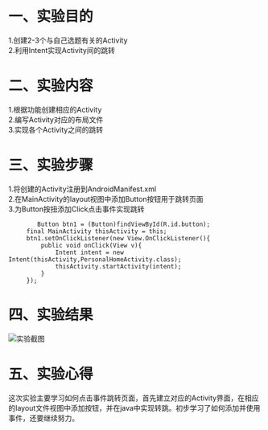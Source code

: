 # 一、实验目的
1.创建2-3个与自己选题有关的Activity  
2.利用Intent实现Activity间的跳转
# 二、实验内容
1.根据功能创建相应的Activity  
2.编写Activity对应的布局文件  
3.实现各个Activity之间的跳转
# 三、实验步骤
1.将创建的Activity注册到AndroidManifest.xml  
2.在MainActivity的layout视图中添加Button按钮用于跳转页面  
3.为Button按扭添加Click点击事件实现跳转
```
        Button btn1 = (Button)findViewById(R.id.button);
     final MainActivity thisActivity = this;
     btn1.setOnClickListener(new View.OnClickListener(){
         public void onClick(View v){
             Intent intent = new Intent(thisActivity,PersonalHomeActivity.class);
             thisActivity.startActivity(intent);
         }
     });
```
# 四、实验结果
![实验截图](https://raw.githubusercontent.com/xiangzuonidekongbai/android-labs-2020/master/students/net1814080903312/lab2-3.PNG)

# 五、实验心得
这次实验主要学习如何点击事件跳转页面，首先建立对应的Activity界面，在相应的layout文件视图中添加按钮，并在java中实现转跳。初步学习了如何添加并使用事件，还要继续努力。
